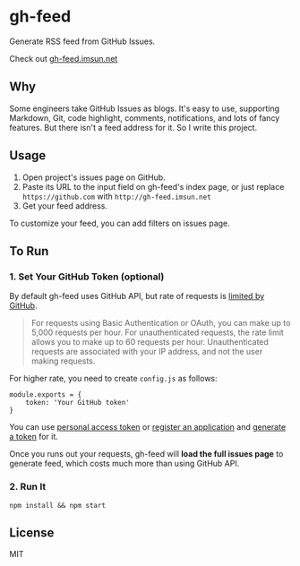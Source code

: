 gh-feed
=======

Generate RSS feed from GitHub Issues.

Check out [gh-feed.imsun.net](http://gh-feed.imsun.net)

## Why

Some engineers take GitHub Issues as blogs. It's easy to use, supporting Markdown, Git, code highlight, comments, notifications, and lots of fancy features. But there isn't a feed address for it. So I write this project.

## Usage

1. Open project's issues page on GitHub.
1. Paste its URL to the input field on gh-feed's index page, or just replace `https://github.com` with `http://gh-feed.imsun.net`
1. Get your feed address.

To customize your feed, you can add filters on issues page.

## To Run

### 1. Set Your GitHub Token (optional)

By default gh-feed uses GitHub API, but rate of requests is [limited by GitHub](https://developer.github.com/v3/#rate-limiting).

> For requests using Basic Authentication or OAuth, you can make up to 5,000 requests per hour. For unauthenticated requests, the rate limit allows you to make up to 60 requests per hour. Unauthenticated requests are associated with your IP address, and not the user making requests.

For higher rate, you need to create `config.js` as follows:

```
module.exports = {
    token: 'Your GitHub token'
}
```

You can use [personal access token](https://github.com/settings/tokens) or [register an application](https://github.com/settings/developers) and [generate a token](https://developer.github.com/v3/oauth_authorizations/#create-a-new-authorization) for it.

Once you runs out your requests, gh-feed will **load the full issues page** to generate feed, which costs much more than using GitHub API.

### 2. Run It

```
npm install && npm start
```

## License

MIT